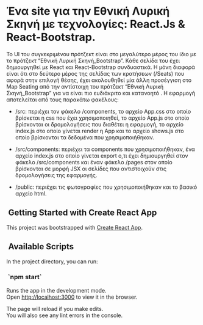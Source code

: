 # Ένα site για την Εθνική Λυρική Σκηνή με τεχνολογίες: React.Js  & React-Bootstrap.
Το UI του συγκεκριμένου πρότζεκτ είναι στο μεγαλύτερο μέρος του ίδιο με το πρότζεκτ “Εθνική Λυρική Σκηνή_Bootstrap”. Κάθε σελίδα του έχει δημιουργηθεί με React και React-Bootstrap συνδυαστικά.
Η μόνη διαφορά είναι ότι στο δεύτερο μέρος της σελίδας των κρατήσεων (/Seats) που αφορά στην επιλογή θέσης, έχει ακολουθηθεί μία άλλη προσέγγιση στο Map Seating από την αντίστοιχη του πρότζεκτ “Εθνική Λυρική Σκηνή_Bootstrap” για να είναι πιο ευδιάκριτο και κατανοητό . 
Η εφαρμογή αποτελείται από τους παρακάτω φακέλους:

* /src: περιέχει τον φάκελο /components, το αρχείο App.css στο οποίο βρίσκεται η css που έχει χρησιμοποιηθεί, το αρχείο App.js στο οποίο βρίσκονται οι δρομολογήσεις που διαθέτει η εφαρμογή,  το αρχείο index.js στο οποίο γίνεται render η App και το αρχείο shows.js στο οποίο βρίσκονται τα δεδομένα που χρησιμοποιήθηκαν.

* /src/components: περιέχει τα components που χρησιμοποιήθηκαν, ένα αρχείο index.js στο οποίο γίνεται export ο,τι έχει δημιουργηθεί στον φάκελο /src/components και έναν φάκελο /pages στον οποίο βρίσκονται σε μορφή JSX οι σελίδες που αντιστοιχούν στις δρομολογήσεις της εφαρμογής.

* /public: περιέχει τις φωτογραφίες που χρησιμοποιήθηκαν και το βασικό αρχείο html.



<h2> Getting Started with Create React App </h2> 

This project was bootstrapped with [Create React App](https://github.com/facebook/create-react-app).

<h2> Available Scripts </h2> 

In the project directory, you can run:

<h3> `npm start` </h3>

Runs the app in the development mode.\
Open [http://localhost:3000](http://localhost:3000) to view it in the browser.

The page will reload if you make edits.\
You will also see any lint errors in the console.

 
